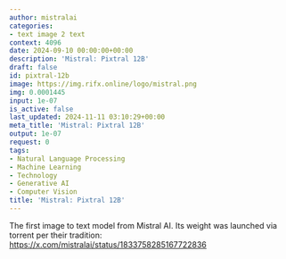 ```yaml
---
author: mistralai
categories:
- text image 2 text
context: 4096
date: 2024-09-10 00:00:00+00:00
description: 'Mistral: Pixtral 12B'
draft: false
id: pixtral-12b
image: https://img.rifx.online/logo/mistral.png
img: 0.0001445
input: 1e-07
is_active: false
last_updated: 2024-11-11 03:10:29+00:00
meta_title: 'Mistral: Pixtral 12B'
output: 1e-07
request: 0
tags:
- Natural Language Processing
- Machine Learning
- Technology
- Generative AI
- Computer Vision
title: 'Mistral: Pixtral 12B'
---
```
















The first image to text model from Mistral AI. Its weight was launched via torrent per their tradition: https://x.com/mistralai/status/1833758285167722836

